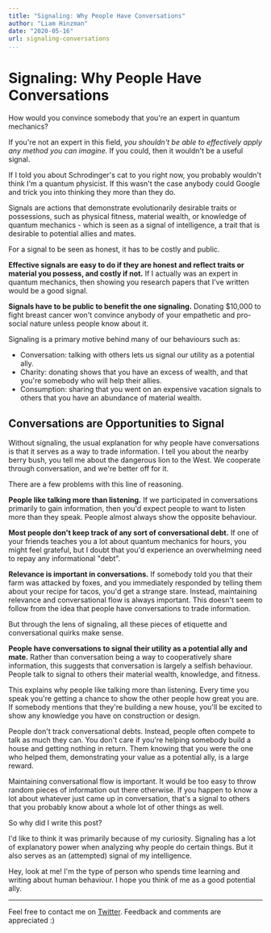 ```yaml
---
title: "Signaling: Why People Have Conversations"
author: "Liam Hinzman"
date: "2020-05-16"
url: signaling-conversations
...
```


# Signaling: Why People Have Conversations

How would you convince somebody that you're an expert in quantum mechanics?

If you're not an expert in this field, _you shouldn't be able to effectively apply any method you can imagine._ If you could, then it wouldn't be a useful signal.

If I told you about Schrodinger's cat to you right now, you probably wouldn't think I'm a quantum physicist. If this wasn't the case anybody could Google and trick you into thinking they more than they do.

Signals are actions that demonstrate evolutionarily desirable traits or possessions, such as physical fitness, material wealth, or knowledge of quantum mechanics - which is seen as a signal of intelligence, a trait that is desirable to potential allies and mates.

For a signal to be seen as honest, it has to be costly and public.

**Effective signals are easy to do if they are honest and reflect traits or material you possess, and costly if not.** If I actually was an expert in quantum mechanics, then showing you research papers that I've written would be a good signal. 

**Signals have to be public to benefit the one signaling.** Donating $10,000 to fight breast cancer won't convince anybody of your empathetic and pro-social nature unless people know about it.

Signaling is a primary motive behind many of our behaviours such as:

-   Conversation: talking with others lets us signal our utility as a potential ally.
-   Charity: donating shows that you have an excess of wealth, and that you're somebody who will help their allies.
-   Consumption: sharing that you went on an expensive vacation signals to others that you have an abundance of material wealth.

## Conversations are Opportunities to Signal
Without signaling, the usual explanation for why people have conversations is that it serves as a way to trade information. I tell you about the nearby berry bush, you tell me about the dangerous lion to the West. We cooperate through conversation, and we're better off for it.

There are a few problems with this line of reasoning.

**People like talking more than listening.** If we participated in conversations primarily to gain information, then you'd expect people to want to listen more than they speak. People almost always show the opposite behaviour.

**Most people don't keep track of any sort of conversational debt.** If one of your friends teaches you a lot about quantum mechanics for hours, you might feel grateful, but I doubt that you'd experience an overwhelming need to repay any informational "debt".

**Relevance is important in conversations.** If somebody told you that their farm was attacked by foxes, and you immediately responded by telling them about your recipe for tacos, you'd get a strange stare. Instead, maintaining relevance and conversational flow is always important. This doesn't seem to follow from the idea that people have conversations to trade information.

But through the lens of signaling, all these pieces of etiquette and conversational quirks make sense.

**People have conversations to signal their utility as a potential ally and mate.** Rather than conversation being a way to cooperatively share information, this suggests that conversation is largely a selfish behaviour. People talk to signal to others their material wealth, knowledge, and fitness.

This explains why people like talking more than listening. Every time you speak you're getting a chance to show the other people how great you are. If somebody mentions that they're building a new house, you'll be excited to show any knowledge you have on construction or design.

People don't track conversational debts. Instead, people often compete to talk as much they can. You don't care if you're helping somebody build a house and getting nothing in return. Them knowing that you were the one who helped them, demonstrating your value as a potential ally, is a large reward.

Maintaining conversational flow is important. It would be too easy to throw random pieces of information out there otherwise. If you happen to know a lot about whatever just came up in conversation, that's a signal to others that you probably know about a whole lot of other things as well.

So why did I write this post?

I'd like to think it was primarily because of my curiosity. Signaling has a lot of explanatory power when analyzing why people do certain things. But it also serves as an (attempted) signal of my intelligence. 

Hey, look at me! I'm the type of person who spends time learning and writing about human behaviour. I hope you think of me as a good potential ally.

---

Feel free to contact me on [Twitter][tprofile]. Feedback and comments are appreciated :)

[tprofile]: https://twitter.com/LiamHinzman
